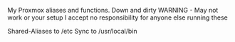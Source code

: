 My Proxmox aliases and functions. Down and dirty
WARNING - May not work or your setup
I accept no responsibility for anyone else running these

Shared-Aliases to /etc 
Sync to /usr/local/bin
